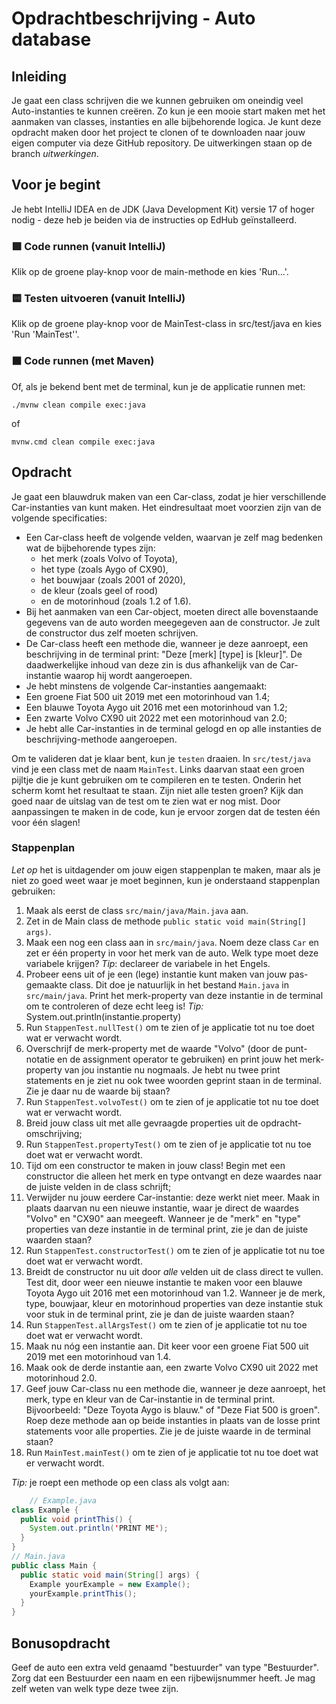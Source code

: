 # Opdrachtbeschrijving - Auto database

## Inleiding
Je gaat een class schrijven die we kunnen gebruiken om oneindig veel Auto-instanties te kunnen creëren. Zo kun je een mooie start maken met het aanmaken van classes, instanties en alle bijbehorende logica. Je kunt deze opdracht maken door het project te clonen of te downloaden naar jouw eigen computer via deze GitHub repository. De uitwerkingen staan op de branch _uitwerkingen_.

## Voor je begint

Je hebt IntelliJ IDEA en de JDK (Java Development Kit) versie 17 of hoger nodig - deze heb je beiden via de instructies op EdHub geïnstalleerd.

### 🟩 Code runnen (vanuit IntelliJ)
Klik op de groene play-knop voor de main-methode en kies 'Run...'.
### 🟨 Testen uitvoeren (vanuit IntelliJ)
Klik op de groene play-knop voor de MainTest-class in src/test/java en kies 'Run 'MainTest''.
### ⬛ Code runnen (met Maven)
Of, als je bekend bent met de terminal, kun je de applicatie runnen met:
```shell
./mvnw clean compile exec:java
```
of
```shell
mvnw.cmd clean compile exec:java
```

## Opdracht
Je gaat een blauwdruk maken van een Car-class, zodat je hier verschillende Car-instanties van kunt maken. Het eindresultaat moet voorzien zijn van de volgende specificaties:
* Een Car-class heeft de volgende velden, waarvan je zelf mag bedenken wat de bijbehorende types zijn:
  * het merk (zoals Volvo of Toyota),
  * het type (zoals Aygo of CX90),
  * het bouwjaar (zoals 2001 of 2020),
  * de kleur (zoals geel of rood)
  * en de motorinhoud (zoals 1.2 of 1.6).
* Bij het aanmaken van een Car-object, moeten direct alle bovenstaande gegevens van de auto worden meegegeven aan de constructor. Je zult de constructor dus zelf moeten schrijven.
* De Car-class heeft een methode die, wanneer je deze aanroept, een beschrijving in de terminal print: "Deze [merk] [type] is [kleur]". De daadwerkelijke inhoud van deze zin is dus afhankelijk van de Car-instantie waarop hij wordt aangeroepen.
* Je hebt minstens de volgende Car-instanties aangemaakt:
* Een groene Fiat 500 uit 2019 met een motorinhoud van 1.4;
* Een blauwe Toyota Aygo uit 2016 met een motorinhoud van 1.2;
* Een zwarte Volvo CX90 uit 2022 met een motorinhoud van 2.0;
* Je hebt alle Car-instanties in de terminal gelogd en op alle instanties de beschrijving-methode aangeroepen.

Om te valideren dat je klaar bent, kun je `testen` draaien. In `src/test/java` vind je een class met de naam `MainTest`. Links daarvan staat een groen pijltje die je kunt gebruiken om te compileren en te testen. Onderin het scherm komt het resultaat te staan. Zijn niet alle testen groen? Kijk dan goed naar de uitslag van de test om te zien wat er nog mist. Door aanpassingen te maken in de code, kun je ervoor zorgen dat de testen één voor één slagen!

### Stappenplan
_Let op_ het is uitdagender om jouw eigen stappenplan te maken, maar als je niet zo goed weet waar je moet beginnen, kun je onderstaand stappenplan gebruiken:
1. Maak als eerst de class `src/main/java/Main.java` aan.
2. Zet in de Main class de methode `public static void main(String[] args)`.
3. Maak een nog een class aan in `src/main/java`. Noem deze class `Car` en zet er één property in voor het merk van de auto. Welk type moet deze variabele krijgen?
   _Tip_: declareer de variabele in het Engels.
4. Probeer eens uit of je een (lege) instantie kunt maken van jouw pas-gemaakte class. Dit doe je natuurlijk in het bestand `Main.java` in `src/main/java`. Print het merk-property van deze instantie in de terminal om te controleren of deze echt leeg is!  _Tip:_ System.out.println(instantie.property)
5. Run `StappenTest.nullTest()` om te zien of je applicatie tot nu toe doet wat er verwacht wordt.
6. Overschrijf de merk-property met de waarde "Volvo" (door de punt-notatie en de assignment operator te gebruiken) en print jouw het merk-property van jou instantie nu nogmaals. Je hebt nu twee print statements en je ziet nu ook twee woorden geprint staan in de terminal. Zie je daar nu de waarde bij staan?
7. Run `StappenTest.volvoTest()` om te zien of je applicatie tot nu toe doet wat er verwacht wordt.
8. Breid jouw class uit met alle gevraagde properties uit de opdracht-omschrijving;
9. Run `StappenTest.propertyTest()` om te zien of je applicatie tot nu toe doet wat er verwacht wordt.
10. Tijd om een constructor te maken in jouw class! Begin met een constructor die alleen het merk en type ontvangt en deze waardes naar de juiste velden in de class schrijft;
11. Verwijder nu jouw eerdere Car-instantie: deze werkt niet meer. Maak in plaats daarvan nu een nieuwe instantie, waar je direct de waardes "Volvo" en "CX90" aan meegeeft. Wanneer je de "merk" en "type" properties van deze instantie in de terminal print, zie je dan de juiste waarden staan?
12. Run `StappenTest.constructorTest()` om te zien of je applicatie tot nu toe doet wat er verwacht wordt.
13. Breidt de constructor nu uit door _alle_ velden uit de class direct te vullen. Test dit, door weer een nieuwe instantie te maken voor een blauwe Toyota Aygo uit 2016 met een motorinhoud van 1.2. Wanneer je de merk, type, bouwjaar, kleur en motorinhoud properties van deze instantie stuk voor stuk in de terminal print, zie je dan de juiste waarden staan?
14. Run `StappenTest.allArgsTest()` om te zien of je applicatie tot nu toe doet wat er verwacht wordt.
15. Maak nu nóg een instantie aan. Dit keer voor een groene Fiat 500 uit 2019 met een motorinhoud van 1.4.
16. Maak ook de derde instantie aan, een zwarte Volvo CX90 uit 2022 met motorinhoud 2.0.
17. Geef jouw Car-class nu een methode die, wanneer je deze aanroept, het merk, type en kleur van de Car-instantie in de terminal print. Bijvoorbeeld: "Deze Toyota Aygo is blauw." of "Deze Fiat 500 is groen". Roep deze methode aan op beide instanties in plaats van de losse print statements voor alle properties. Zie je de juiste waarde in de terminal staan?
18. Run `MainTest.mainTest()` om te zien of je applicatie tot nu toe doet wat er verwacht wordt.

_Tip:_ je roept een methode op een class als volgt aan:
```Java
    // Example.java
class Example {
  public void printThis() {
    System.out.println('PRINT ME');
  }
}
// Main.java
public class Main {
  public static void main(String[] args) {
    Example yourExample = new Example();
    yourExample.printThis();
  }
}
```

## Bonusopdracht

Geef de auto een extra veld genaamd "bestuurder" van type "Bestuurder".
Zorg dat een Bestuurder een naam en een rijbewijsnummer heeft.
Je mag zelf weten van welk type deze twee zijn.
